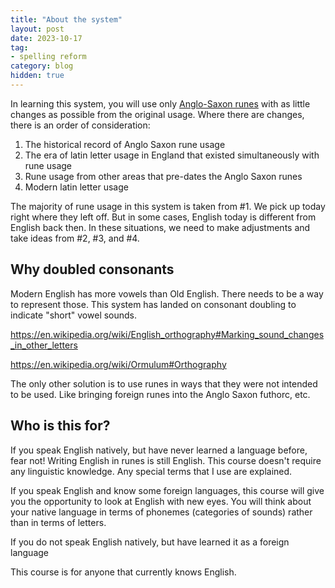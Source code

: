 ```yaml
---
title: "About the system"
layout: post
date: 2023-10-17
tag:
- spelling reform
category: blog
hidden: true
---
```


In learning this system, you will use only [Anglo-Saxon runes](https://en.wikipedia.org/wiki/Anglo-Saxon_runes) with as little changes as possible from the original usage. Where there are changes, there is an order of consideration:

1. The historical record of Anglo Saxon rune usage
2. The era of latin letter usage in England that existed simultaneously with rune usage
3. Rune usage from other areas that pre-dates the Anglo Saxon runes
4. Modern latin letter usage

The majority of rune usage in this system is taken from #1. We pick up today right where they left off. But in some cases, English today is different from English back then. In these situations, we need to make adjustments and take ideas from #2, #3, and #4.

## Why doubled consonants

Modern English has more vowels than Old English. There needs to be a way to represent those. This system has landed on consonant doubling to indicate "short" vowel sounds.

https://en.wikipedia.org/wiki/English_orthography#Marking_sound_changes_in_other_letters

https://en.wikipedia.org/wiki/Ormulum#Orthography

The only other solution is to use runes in ways that they were not intended to be used. Like bringing foreign runes into the Anglo Saxon futhorc, etc.

## Who is this for?

If you speak English natively, but have never learned a language before, fear not! Writing English in runes is still English. This course doesn't require any linguistic knowledge. Any special terms that I use are explained.

If you speak English and know some foreign languages, this course will give you the opportunity to look at English with new eyes. You will think about your native language in terms of phonemes (categories of sounds) rather than in terms of letters.

If you do not speak English natively, but have learned it as a foreign language

This course is for anyone that currently knows English.